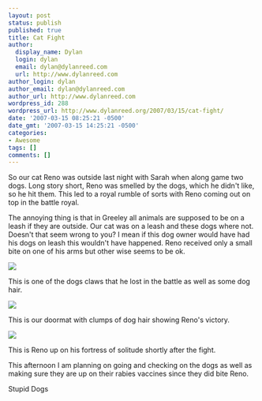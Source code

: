 ```yaml
---
layout: post
status: publish
published: true
title: Cat Fight
author:
  display_name: Dylan
  login: dylan
  email: dylan@dylanreed.com
  url: http://www.dylanreed.com
author_login: dylan
author_email: dylan@dylanreed.com
author_url: http://www.dylanreed.com
wordpress_id: 288
wordpress_url: http://www.dylanreed.org/2007/03/15/cat-fight/
date: '2007-03-15 08:25:21 -0500'
date_gmt: '2007-03-15 14:25:21 -0500'
categories:
- Awesome
tags: []
comments: []
---
```

<p>So our cat Reno was outside last night with Sarah when along game two dogs. Long story short, Reno was smelled by the dogs, which he didn't like, so he hit them. This led to a royal rumble of sorts with Reno coming out on top in the battle royal.</p>
<p>The annoying thing is that in Greeley all animals are supposed to be on a leash if they are outside. Our cat was on a leash and these dogs where not. Doesn't that seem wrong to you? I mean if this dog owner would have had his dogs on leash this wouldn't have happened. Reno received only a small bite on one of his arms but other wise seems to be ok.</p>
<p><img src="http://farm1.static.flickr.com/173/421717896_8be398ffe3.jpg?v=0" /></p>
<p>This is one of the dogs claws that he lost in the battle as well as some dog hair.</p>
<p><img src="http://farm1.static.flickr.com/129/421718493_5f1f1aed09.jpg?v=0" /></p>
<p>This is our doormat with clumps of dog hair showing Reno's victory.</p>
<p><img src="http://farm1.static.flickr.com/145/421717472_45345165d4.jpg?v=0" /></p>
<p>This is Reno up on his fortress of solitude shortly after the fight.</p>
<p>This afternoon I am planning on going and checking on the dogs as well as making sure they are up on their rabies vaccines since they did bite Reno.</p>
<p>Stupid Dogs</p>
